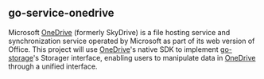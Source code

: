 ## go-service-onedrive

Microsoft [OneDrive] (formerly SkyDrive) is a file hosting service and synchronization service operated 
by Microsoft as part of its web version of Office.
This project will use [OneDrive]'s native SDK to implement [go-storage]'s Storager interface,
enabling users to manipulate data in [OneDrive] through a unified interface.

[OneDrive]: https://www.microsoft.com/en-us/microsoft-365/onedrive/online-cloud-storage
[go-storage]: https://github.com/beyondstorage/go-storage/
